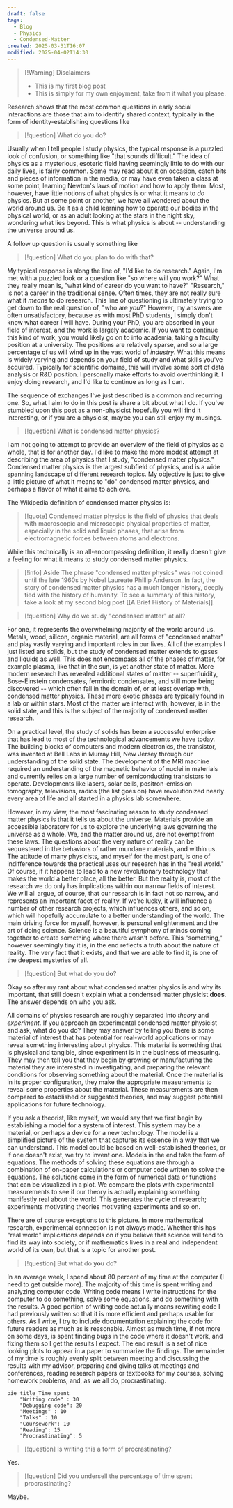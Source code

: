 ```yaml
---
draft: false
tags:
  - Blog
  - Physics
  - Condensed-Matter
created: 2025-03-31T16:07
modified: 2025-04-02T14:30
---
```

> [!Warning] Disclaimers
>  - This is my first blog post  
> -  This is simply for my own enjoyment, take from it what you please.

Research shows that the most common questions in early social interactions are those that aim to identify shared context, typically in the form of identity-establishing questions like

>[!question] What do you do?  

Usually when I tell people I study physics, the typical response is a puzzled look of confusion, or something like "that sounds difficult." The idea of physics as a mysterious, esoteric field having seemingly little to do with our daily lives, is fairly common. Some may read about it on occasion, catch bits and pieces of information in the media, or may have even taken a class at some point, learning Newton's laws of motion and how to apply them. Most, however, have little notions of what physics is or what it means to _do_ physics. But at some point or another, we have all wondered about the world around us. Be it as a child learning how to operate our bodies in the physical world, or as an adult looking at the stars in the night sky, wondering what lies beyond. This is what physics is about -- understanding the universe around us. 

A follow up question is usually something like

> [!question] What do you plan to do with that?

My typical response is along the line of, "I'd like to do research." Again, I'm met with a puzzled look or a question like "so where will you work?" What they really mean is, "what kind of career do you want to have?" "Research," is not a career in the traditional sense. Often times, they are not really sure what it _means_ to do research. This line of questioning is ultimately trying to get down to the real question of, "who are _you_?" However, my answers are often unsatisfactory, because as with most PhD students, I simply don't know what career I will have. During your PhD, you are absorbed in your field of interest, and the work is largely academic. If you want to continue this kind of work, you would likely go on to into academia, taking a faculty position at a university. The positions are relatively sparse, and so a large percentage of us will wind up in the vast world of _industry_. What this means is widely varying and depends on your field of study and what skills you've acquired. Typically for scientific domains, this will involve some sort of data analysis or R&D position. I personally make efforts to avoid overthinking it. I enjoy doing research, and I'd like to continue as long as I can. 

The sequence of exchanges I've just described is a common and recurring one. So, what I aim to do in this post is share a bit about what I do. If you've stumbled upon this post as a non-physicist hopefully you will find it interesting, or if you are a physicist, maybe you can still enjoy my musings.

> [!question]  What is condensed matter physics?

I am not going to attempt to provide an overview of the field of physics as a whole, that is for another day. I'd like to make the more modest attempt at describing the area of physics that I study, "condensed matter physics." Condensed matter physics is the largest subfield of physics, and is a wide spanning landscape of different research topics. My objective is just to give a little picture of what it means to "do" condensed matter physics, and perhaps a flavor of what it aims to achieve.

The Wikipedia definition of condensed matter physics is:

> [!quote] Condensed matter physics is the field of physics that deals with macroscopic and microscopic physical properties of matter, especially in the solid and liquid phases, that arise from electromagnetic forces between atoms and electrons.

While this technically is an all-encompassing definition, it really doesn't give a feeling for what it means to study condensed matter physics. 

> [!info] Aside
> The phrase "condensed matter physics" was not coined until the late 1960s by Nobel Laureate Phillip Anderson. In fact, the story of condensed matter physics has a much longer history, deeply tied with the history of humanity. To see a summary of this history, take a look at my second blog post [[A Brief History of Materials]].

> [!question] Why do we study "condensed matter" at all? 

For one, it represents the overwhelming majority of the world around us. Metals, wood, silicon, organic material, are all forms of "condensed matter" and play vastly varying and important roles in our lives. All of the examples I just listed are solids, but the study of condensed matter extends to gases and liquids as well. This does not encompass all of the phases of matter, for example plasma, like that in the sun, is yet another state of matter. More modern research has revealed additional states of matter -- superfluidity, Bose-Einstein condensates, fermionic condensates, and still more being discovered -- which often fall in the domain of, or at least overlap with, condensed matter physics. These more exotic phases are typically found in a lab or within stars. Most of the matter we interact with, however, is in the solid state, and this is the subject of the majority of condensed matter research.

On a practical level, the study of solids has been a successful enterprise that has lead to most of the technological advancements we have today. The building blocks of computers and modern electronics, the transistor, was invented at Bell Labs in Murray Hill, New Jersey through our understanding of the solid state. The development of the MRI machine required an understanding of the magnetic behavior of nuclei in materials and currently relies on a large number of semiconducting transistors to operate. Developments like lasers, solar cells, positron-emission tomography, televisions, radios (the list goes on) have revolutionized nearly every area of life and all started in a physics lab somewhere. 

However, in my view, the most fascinating reason to study condensed matter physics is that it tells us about the universe. Materials provide an accessible laboratory for us to explore the underlying laws governing the universe as a whole. We, and the matter around us, are not exempt from these laws. The questions about the very nature of reality can be sequestered in the behaviors of rather mundane materials, and within us. The attitude of many physicists, and myself for the most part, is one of indifference towards the practical uses our research has in the "real world." Of course, if it happens to lead to a new revolutionary technology that makes the world a better place, all the better. But the reality is, most of the research we do only has implications within our narrow fields of interest. We will all argue, of course, that our research is in fact not so narrow, and represents an important facet of reality. If we're lucky, it will influence a number of other research projects, which influences others, and so on, which will hopefully accumulate to a better understanding of the world. The main driving force for myself, however, is personal enlightenment and the art of doing science. Science is a beautiful symphony of minds coming together to create something where there wasn't before. This "something," however seemingly tiny it is, in the end reflects a truth about the nature of reality. The very fact that it exists, and that we are able to find it, is one of the deepest mysteries of all.

> [!question] But what do you __do__?

Okay so after my rant about what condensed matter physics is and why its important, that still doesn't explain what a condensed matter physicist __does__. The answer depends on who you ask. 

All domains of physics research are roughly separated into _theory_ and _experiment_. If you approach an experimental condensed matter physicist and ask, what do you do? They may answer by telling you there is some material of interest that has potential for real-world applications or may reveal something interesting about physics. This material is something that is physical and tangible, since experiment is in the business of measuring. They may then tell you that they begin by growing or manufacturing the material they are interested in investigating, and preparing the relevant conditions for observing something about the material. Once the material is in its proper configuration, they make the appropriate measurements to reveal some properties about the material. These measurements are then compared to established or suggested theories, and may suggest potential applications for future technology.

If you ask a theorist, like myself, we would say that we first begin by establishing a model for a system of interest. This system may be a material, or perhaps a device for a new technology. The model is a simplified picture of the system that captures its essence in a way that we can understand. This model could be based on well-established theories, or if one doesn't exist, we try to invent one. Models in the end take the form of equations. The methods of solving these equations are through a combination of on-paper calculations or computer code written to solve the equations. The solutions come in the form of numerical data or functions that can be visualized in a plot. We compare the plots with experimental measurements to see if our theory is actually explaining something manifestly real about the world. This generates the cycle of research; experiments motivating theories motivating experiments and so on. 

There are of course exceptions to this picture. In more mathematical research, experimental connection is not always made. Whether this has "real world" implications depends on if you believe that science will tend to find its way into society, or if mathematics lives in a real and independent world of its own, but that is a topic for another post.

> [!question] But what do __you__ do?

In an average week, I spend about 80 percent of my time at the computer (I need to get outside more). The majority of this time is spent writing and analyzing computer code. Writing code means I write instructions for the computer to do something, solve some equations, and do something with the results. A good portion of writing code actually means rewriting code I had previously written so that it is more efficient and perhaps usable for others. As I write, I try to include documentation explaining the code for future readers as much as is reasonable. Almost as much time, if not more on some days, is spent finding bugs in the code where it doesn't work, and fixing them so I get the results I expect. The end result is a set of nice looking plots to appear in a paper to summarize the findings. The remainder of my time is roughly evenly split between meeting and discussing the results with my advisor, preparing and giving talks at meetings and conferences, reading research papers or textbooks for my courses, solving homework problems, and, as we all do, procrastinating. 

```mermaid
pie title Time spent
    "Writing code" : 30
    "Debugging code": 20
    "Meetings" : 10
    "Talks" : 10
    "Coursework": 10
    "Reading": 15
    "Procrastinating": 5
```

>[!question] Is writing this a form of procrastinating?

Yes.

>[!question] Did you undersell the percentage of time spent procrastinating?

Maybe.
